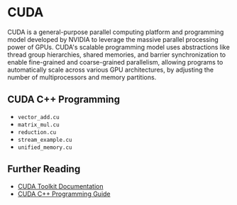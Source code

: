 # CUDA

CUDA is a general-purpose parallel computing platform and programming
model developed by NVIDIA to leverage the massive parallel processing
power of GPUs. CUDA's scalable programming model uses abstractions like
thread group hierarchies, shared memories, and barrier synchronization
to enable fine-grained and coarse-grained parallelism, allowing
programs to automatically scale across various GPU architectures,
by adjusting the number of multiprocessors and memory partitions.

## CUDA C++ Programming

- `vector_add.cu`
- `matrix_mul.cu`
- `reduction.cu`
- `stream_example.cu`
- `unified_memory.cu`

## Further Reading

- [CUDA Toolkit Documentation](https://docs.nvidia.com/cuda/index.html)
- [CUDA C++ Programming Guide](https://docs.nvidia.com/cuda/cuda-c-programming-guide/)
